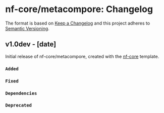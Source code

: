 # nf-core/metacompore: Changelog

The format is based on [Keep a Changelog](http://keepachangelog.com/en/1.0.0/)
and this project adheres to [Semantic Versioning](http://semver.org/spec/v2.0.0.html).

## v1.0dev - [date]

Initial release of nf-core/metacompore, created with the [nf-core](http://nf-co.re/) template.

### `Added`

### `Fixed`

### `Dependencies`

### `Deprecated`
